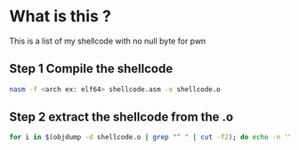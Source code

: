 # What is this ?
This is a list of my shellcode with no null byte for pwn

## Step 1 Compile the shellcode

```bash
nasm -f <arch ex: elf64> shellcode.asm -o shellcode.o
```
## Step 2 extract the shellcode from the .o

```bash
for i in $(objdump -d shellcode.o | grep "^ " | cut -f2); do echo -n '\x'$i; done; echo
```
